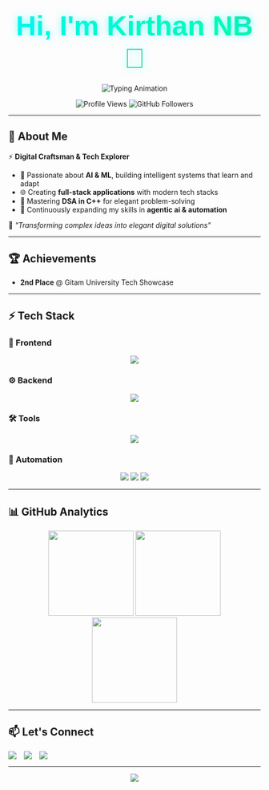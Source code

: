 <!-- Animated Header with Waving Hand -->
<h1 align="center">
  <span style="font-family: 'Orbitron', sans-serif; font-size: 3.5rem; font-weight: 800; background: linear-gradient(45deg,#00F7FF,#00FF9D,#FF00E4,#00F7FF); background-size: 300% 300%; -webkit-background-clip: text; -webkit-text-fill-color: transparent; text-shadow: 0 0 15px rgba(0,247,255,0.5);">
    Hi, I'm Kirthan NB👋
  </span>
</h1>

<!-- Animated Subtitle -->
<p align="center">
  <img src="https://readme-typing-svg.herokuapp.com?font=Orbitron&weight=600&size=22&duration=2500&pause=1000&color=00F7FF&center=true&vCenter=true&width=600&lines=CSE+%40+UVCE+💻;AI+%26+ML+Enthusiast+🤖;Full-Stack+Web+Developer+🌐;Tech+Innovator+🚀;Exploring+Code+And+Innovation🧑‍💻;Building+NeethiSaarathi⚖️" alt="Typing Animation" />
</p>

<p align="center">
  <img src="https://komarev.com/ghpvc/?username=KirthanNB&label=Profile%20Views&color=00f7ff&style=flat" alt="Profile Views" /> 
  <img src="https://img.shields.io/github/followers/KirthanNB?label=Follow&style=social&color=00f7ff" alt="GitHub Followers" />
</p>


---

## 🌟 About Me  

⚡ **Digital Craftsman & Tech Explorer**  
- 🤖 Passionate about **AI & ML**, building intelligent systems that learn and adapt  
- 🌐 Creating **full-stack applications** with modern tech stacks  
- 🧩 Mastering **DSA in C++** for elegant problem-solving  
- 🚀 Continuously expanding my skills in **agentic ai & automation**  

💫 *"Transforming complex ideas into elegant digital solutions"*  

---

## 🏆 Achievements  
 
- **2nd Place** @ Gitam University Tech Showcase   
---

## ⚡ Tech Stack  

### 🎨 Frontend  
<div align="center">
  <img src="https://skillicons.dev/icons?i=react,nextjs,tailwind,html,css,js,ts" />
</div>

### ⚙️ Backend  
<div align="center">
  <img src="https://skillicons.dev/icons?i=python,nodejs,mysql,mongodb,supabase" />
</div>

### 🛠️ Tools  
<div align="center">
  <img src="https://skillicons.dev/icons?i=git,github,figma,vscode" />
</div>

### 🔄 Automation  
<div align="center">
  <img src="https://img.shields.io/badge/CrewAI-20232A?style=for-the-badge&logo=ai&logoColor=00F7FF"/>
  <img src="https://img.shields.io/badge/Zapier-FB664A?style=for-the-badge&logo=zapier&logoColor=black"/>
  <img src="https://img.shields.io/badge/Make.com-5C2D91?style=for-the-badge&logo=make&logoColor=white"/>
</div>  

---

## 📊 GitHub Analytics  

<div align="center">
  <img src="https://github-readme-stats.vercel.app/api?username=KirthanNB&show_icons=true&theme=tokyonight&include_all_commits=true&count_private=true&hide_border=true" height="170"/>
  <img src="https://streak-stats.demolab.com?user=KirthanNB&theme=highcontrast&hide_border=true&fire=00F7FF&ring=00F7FF" height="170"/>
</div>

<div align="center">
  <img src="https://github-readme-stats.vercel.app/api/top-langs/?username=KirthanNB&layout=compact&theme=onedark&hide_border=true&langs_count=8" height="170"/>
</div>

---

## 📫 Let's Connect  

<div align="center" style="display: flex; gap: 15px; flex-wrap: wrap;">
  <a href="https://www.linkedin.com/in/kirthan-nb-8b522530b"><img src="https://img.shields.io/badge/LinkedIn-0A66C2?style=for-the-badge&logo=linkedin&logoColor=white"/></a>
  <a href="mailto:kirthannb@gmail.com"><img src="https://img.shields.io/badge/Gmail-D14836?style=for-the-badge&logo=gmail&logoColor=white"/></a>
  <a href="https://wa.me/917875987833"><img src="https://img.shields.io/badge/WhatsApp-25D366?style=for-the-badge&logo=whatsapp&logoColor=white"/></a>
</div>  
  

---

<p align="center">
  <img src="https://capsule-render.vercel.app/api?type=waving&color=0:39FF14,100:0d0d0d&height=100&section=footer"/>
</p>
